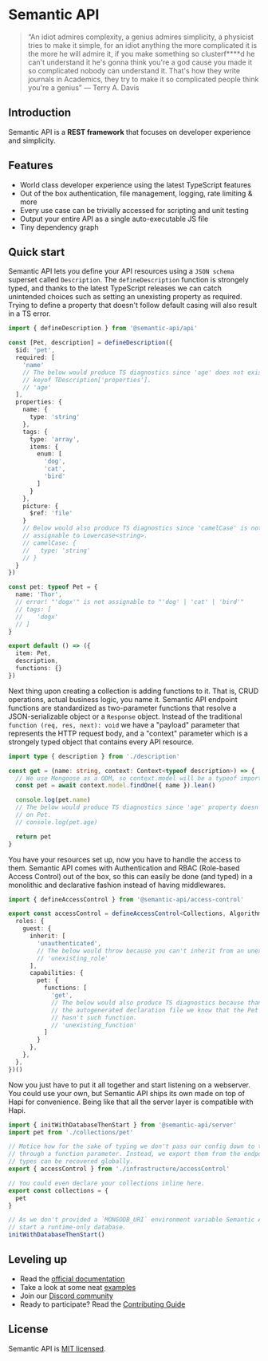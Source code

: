 # Semantic API
> “An idiot admires complexity, a genius admires simplicity, a physicist tries to make it simple, for an idiot anything the more complicated it is the more he will admire it, if you make something so clusterf****d he can't understand it he's gonna think you're a god cause you made it so complicated nobody can understand it. That's how they write journals in Academics, they try to make it so complicated people think you're a genius” — Terry A. Davis

## Introduction

Semantic API is a **REST framework** that focuses on developer experience and simplicity.

<!-- The following is an excerpt from O'Reilly's book [RESTful Web Services](https://www.oreilly.com/library/view/restful-web-services/9780596529260/ch04.html): -->

<!-- >A resource is anything that's important enough to be referenced as a thing in itself. If your users might "want to create a hyperlink to it, make or refute assertions about it, retrieve or cache a representation of it, include all or part of it by reference into another representation, anotate it, or perform other operations on it", then you should make it a resource. […] A resource may be a physical object like an apple, or an abstract concept like courage […] -->

<!-- In semantic-api the "physical objects" are referred as "collections" and are always things that are stored on databases, whereas the "abstract concepts" are groups of endpoints that execute logic on a certain context called "algorithms". -->


## Features

- World class developer experience using the latest TypeScript features
- Out of the box authentication, file management, logging, rate limiting & more
- Every use case can be trivially accessed for scripting and unit testing
- Output your entire API as a single auto-executable JS file
- Tiny dependency graph


## Quick start

Semantic API lets you define your API resources using a `JSON schema` superset called `Description`. The `defineDescription` function is strongely typed, and thanks to the latest TypeScript releases we can catch unintended choices such as setting an unexisting property as required. Trying to define a property that doesn't follow default casing will also result in a TS error.

```typescript
import { defineDescription } from '@semantic-api/api'

const [Pet, description] = defineDescription({
  $id: 'pet',
  required: [
    'name'
    // The below would produce TS diagnostics since 'age' does not exist on
    // keyof TDescription['properties'].
    // 'age'
  ],
  properties: {
    name: {
      type: 'string'
    },
    tags: {
      type: 'array',
      items: {
        enum: [
          'dog',
          'cat',
          'bird'
        ]
      }
    },
    picture: {
      $ref: 'file'
    }
    // Below would also produce TS diagnostics since 'camelCase' is not
    // assignable to Lowercase<string>.
    // camelCase: {
    //   type: 'string'
    // }
  }
})

const pet: typeof Pet = {
  name: 'Thor',
  // error! "'dogx'" is not assignable to "'dog' | 'cat' | 'bird'"
  // tags: [
  //    'dogx'
  // ]
}

export default () => ({
  item: Pet,
  description,
  functions: {}
})
```

Next thing upon creating a collection is adding functions to it. That is, CRUD operations, actual business logic, you name it. Semantic API endpoint functions are standardized as two-parameter functions that resolve a JSON-serializable object or a `Response` object. Instead of the traditional `function (req, res, next): void` we have a "payload" parameter that represents the HTTP request body, and a "context" parameter which is a strongely typed object that contains every API resource.

```typescript
import type { description } from './description'

const get = (name: string, context: Context<typeof description>) => {
  // We use Mongoose as a ODM, so context.model will be a typeof import('mongoose').Model<T>.
  const pet = await context.model.findOne({ name }).lean()

  console.log(pet.name)
  // The below would produce TS diagnostics since 'age' property doesn't exist
  // on Pet.
  // console.log(pet.age)

  return pet
}
```

You have your resources set up, now you have to handle the access to them. Semantic API comes with Authentication and RBAC (Role-based Access Control) out of the box, so this can easily be done (and typed) in a monolithic and declarative fashion instead of having middlewares.

```typescript
import { defineAccessControl } from '@semantic-api/access-control'

export const accessControl = defineAccessControl<Collections, Algorithms>()({
  roles: {
    guest: {
      inherit: [
        'unauthenticated',
        // The below would throw because you can't inherit from an unexisting role.
        // 'unexisting_role'
      ],
      capabilities: {
        pet: {
          functions: [
            'get',
            // The below would also produce TS diagnostics because thanks to
            // the autogenerated declaration file we know that the Pet collection
            // hasn't such function.
            // 'unexisting_function'
          ]
        }
      },
    },
  },
})()
```

Now you just have to put it all together and start listening on a webserver. You could use your own, but Semantic API ships its own made on top of Hapi for convenience. Being like that all the server layer is compatible with Hapi.

```typescript
import { initWithDatabaseThenStart } from '@semantic-api/server'
import pet from './collections/pet'

// Motice how for the sake of typing we don't pass our config down to the API
// through a function parameter. Instead, we export them from the endpoint so the
// types can be recovered globally.
export { accessControl } from './infrastructure/accessControl'

// You could even declare your collections inline here.
export const collections = {
  pet
}

// As we don't provided a `MONGODB_URI` environment variable Semantic API will
// start a runtime-only database.
initWithDatabaseThenStart()
```

## Leveling up

- Read the [official documentation](https://semantic-api.github.io/docs/)
- Take a look at some neat [examples](https://github.com/ringeringeraja/semantic-api/tree/master/examples)
- Join our [Discord community]()
- Ready to participate? Read the [Contributing Guide](https://github.com/ringeringeraja/semantic-api/tree/master/CONTRIBUTING.md)

## License

Semantic API is [MIT licensed](https://github.com/ringeringeraja/semantic-api/tree/master/LICENSE).
